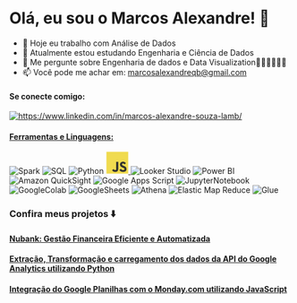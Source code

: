 # Olá, eu sou o Marcos Alexandre! 👋

- 🔭 Hoje eu trabalho com Análise de Dados
- 🌱 Atualmente estou estudando Engenharia e Ciência de Dados 
- 💬 Me pergunte sobre Engenharia de dados e Data Visualization🧙🏼‍♂️👨🏼‍🎨
- 📫 Você pode me achar em: marcosalexandreqb@gmail.com



#### **Se conecte comigo:**

<div>
<a href="https://www.linkedin.com/in/marcos-alexandre-souza-lamb/">
<img src="https://raw.githubusercontent.com/rahuldkjain/github-profile-readme-generator/master/src/images/icons/Social/linked-in-alt.svg" alt="https://www.linkedin.com/in/marcos-alexandre-souza-lamb/" width="30"/>
</div>



#### **Ferramentas e Linguagens:**


<p align="left" dir="auto"> <a> <img src="https://upload.wikimedia.org/wikipedia/commons/thumb/f/f3/Apache_Spark_logo.svg/2560px-Apache_Spark_logo.svg.png" alt="Spark" width="60" height="40" style="max-width: 100%;"> </a> <a> <img src="https://w7.pngwing.com/pngs/28/601/png-transparent-sql-logo-illustration-microsoft-azure-sql-database-microsoft-sql-server-database-blue-text-logo.png" alt="SQL" width="60" height="40" style="max-width: 100%;"> </a> <a> <img src="https://cdn.jsdelivr.net/gh/devicons/devicon/icons/python/python-original-wordmark.svg" alt="Python" width="40" height="40" style="max-width: 100%;"> </a> <a href="https://developer.mozilla.org/en-US/docs/Web/JavaScript" rel="nofollow"> <img src="https://raw.githubusercontent.com/devicons/devicon/master/icons/javascript/javascript-original.svg" alt="javascript" width="40" height="40" style="max-width: 100%;"> </a> <a> <img src="https://www.gstatic.com/analytics-lego/svg/ic_looker_studio.svg" alt="Looker Studio" width="40" height="40" style="max-width: 100%;"> </a> <a> <img src="https://upload.wikimedia.org/wikipedia/commons/thumb/c/cf/New_Power_BI_Logo.svg/600px-New_Power_BI_Logo.svg.png" alt="Power BI" width="40" height="40" style="max-width: 100%;"> </a> <a> <img src="https://cdn.worldvectorlogo.com/logos/amazon-quicksight.svg" alt="Amazon QuickSight" width="40" height="40" style="max-width: 100%;"> </a> <a> <img src="https://upload.wikimedia.org/wikipedia/commons/2/2f/Google_Apps_Script.svg" alt="Google Apps Script" width="40" height="40" style="max-width: 100%;"> </a> <a> <img src="https://cdn.jsdelivr.net/gh/devicons/devicon/icons/jupyter/jupyter-original-wordmark.svg" alt="JupyterNotebook" width="40" height="40" style="max-width: 100%;"> </a> <a> <img src="https://upload.wikimedia.org/wikipedia/commons/d/d0/Google_Colaboratory_SVG_Logo.svg" alt="GoogleColab" width="40" height="40" style="max-width: 100%;"> </a> <a> <img src="https://upload.wikimedia.org/wikipedia/commons/thumb/3/30/Google_Sheets_logo_%282014-2020%29.svg/49px-Google_Sheets_logo_%282014-2020%29.svg.png?20201024100414" alt="GoogleSheets" width="40" height="40" style="max-width: 100%;"> </a> <a> <img src="https://global-uploads.webflow.com/5f05d5858fab461d0d08eaeb/63da19524899bcb0a61f6097_Athena.svg" alt="Athena" width="40" height="40" style="max-width: 100%;"> </a> <a> <img src="https://newrelic.com/sites/default/files/quickstarts/images/icons/aws-emr--logo.svg" alt="Elastic Map Reduce" width="40" height="40" style="max-width: 100%;"> </a> <a> <img src="https://www.blog.danishi.net/wp-content/uploads/2020/07/AWS-Glue@4x.png" alt="Glue" width="40" height="40" style="max-width: 100%;"> </a> </p>

### **Confira meus projetos** ⬇️

#### [Nubank: Gestão Financeira Eficiente e Automatizada](https://github.com/MarcosQB/Nubank-projeto-engenharia-de-dados/blob/main/README.MD)
#### [Extração, Transformação e carregamento dos dados da API do Google Analytics utilizando Python](https://github.com/MarcosQB/ETL-with-GoogleAnalyticsAPI/blob/main/README.md)
  
#### [Integração do Google Planilhas com o Monday.com utilizando JavaScript](https://github.com/MarcosQB/-Integrating-Google-Sheets-with-Monday.com/blob/main/README.md)
